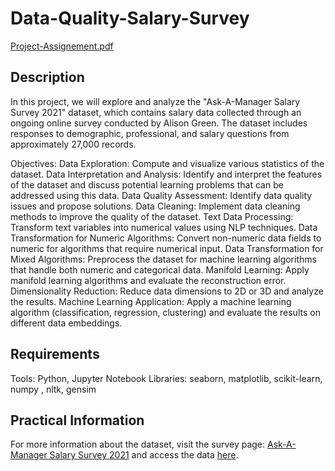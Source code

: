 # Data-Quality-Salary-Survey

[Project-Assignement.pdf](https://github.com/IkramBlsl/Data-Quality-Salary-Survey/files/13532074/Project-Assignement.pdf)


## Description

In this project, we will explore and analyze the "Ask-A-Manager Salary Survey 2021" dataset, which contains salary data collected through an ongoing online survey conducted by Alison Green. The dataset includes responses to demographic, professional, and salary questions from approximately 27,000 records.

Objectives:
    Data Exploration: Compute and visualize various statistics of the dataset.
    Data Interpretation and Analysis: Identify and interpret the features of the dataset and discuss potential learning problems that can be addressed using this data.
    Data Quality Assessment: Identify data quality issues and propose solutions.
    Data Cleaning: Implement data cleaning methods to improve the quality of the dataset.
    Text Data Processing: Transform text variables into numerical values using NLP techniques.
    Data Transformation for Numeric Algorithms: Convert non-numeric data fields to numeric for algorithms that require numerical input.
    Data Transformation for Mixed Algorithms: Preprocess the dataset for machine learning algorithms that handle both numeric and categorical data.
    Manifold Learning: Apply manifold learning algorithms and evaluate the reconstruction error.
    Dimensionality Reduction: Reduce data dimensions to 2D or 3D and analyze the results.
    Machine Learning Application: Apply a machine learning algorithm (classification, regression, clustering) and evaluate the results on different data embeddings.


## Requirements

Tools: Python, Jupyter Notebook
Libraries: seaborn, matplotlib, scikit-learn, numpy , nltk, gensim


## Practical Information

For more information about the dataset, visit the survey page: [Ask-A-Manager Salary Survey 2021](https://docs.google.com/spreadsheets/d/1IPS5dBSGtwYVbjsfbaMCYIWnOuRmJcbequohNxCyGVw/edit?resourcekey=&gid=1625408792#gid=1625408792) and access the data [here](https://docs.google.com/spreadsheets/d/1IPS5dBSGtwYVbjsfbaMCYIWnOuRmJcbequohNxCyGVw/edit?resourcekey=&gid=1625408792#gid=1625408792).
